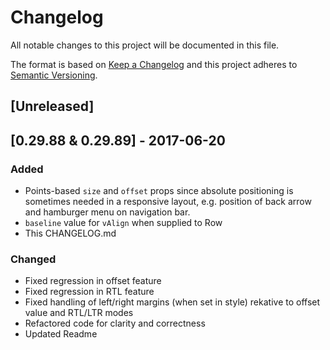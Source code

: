 # Changelog
All notable changes to this project will be documented in this file.

The format is based on [Keep a Changelog](http://keepachangelog.com/en/1.0.0/)
and this project adheres to [Semantic Versioning](http://semver.org/spec/v2.0.0.html).

## [Unreleased]

## [0.29.88 & 0.29.89] - 2017-06-20
### Added
- Points-based `size` and `offset` props since absolute positioning is sometimes needed in a responsive layout, e.g. position of back arrow and hamburger menu on navigation bar. 
- `baseline` value for `vAlign` when supplied to Row
- This CHANGELOG.md

### Changed
- Fixed regression in offset feature
- Fixed regression in RTL feature
- Fixed handling of left/right margins (when set in style) rekative to offset value and RTL/LTR modes
- Refactored code for clarity and correctness
- Updated Readme 
